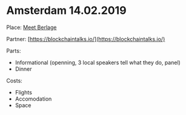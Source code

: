 # Amsterdam 14.02.2019

Place: [Meet Berlage](https://meetberlage.com/)

Partner: [https://blockchaintalks.io/](https://blockchaintalks.io/)

Parts:

* Informational \(openning, 3 local speakers tell what they do, panel\)
* Dinner

Costs:

* Flights
* Accomodation
* Space

